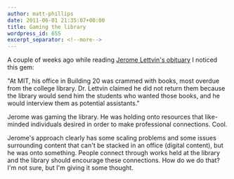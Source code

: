 ```yaml
---
author: matt-phillips
date: 2011-06-01 21:35:07+00:00
title: Gaming the library
wordpress_id: 655
excerpt_separator: <!--more-->
---
```


A couple of weeks ago while reading [Jerome Lettvin's obituary](http://articles.boston.com/2011-05-15/bostonglobe/29546405_1_mit-lsd-debate) I noticed this gem:

"At MIT, his office in Building 20 was crammed with books, most overdue from the college library. Dr. Lettvin claimed he did not return them because the library would send him the students who wanted those books, and he would interview them as potential assistants."

<!--more-->

Jerome was gaming the library. He was holding onto resources that like-minded individuals desired in order to make professional connections. Cool.

Jerome's approach clearly has some scaling problems and some issues surrounding content that can't be stacked in an office (digital content), but he was onto something. People connect through works held at the library and the library should encourage these connections. How do we do that? I'm not sure, but I'm giving it some thought.
